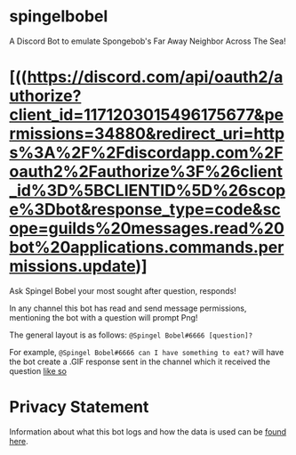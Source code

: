 # spingelbobel
A Discord Bot to emulate Spongebob's Far Away Neighbor Across The Sea!

# [((https://discord.com/api/oauth2/authorize?client_id=1171203015496175677&permissions=34880&redirect_uri=https%3A%2F%2Fdiscordapp.com%2Foauth2%2Fauthorize%3F%26client_id%3D%5BCLIENTID%5D%26scope%3Dbot&response_type=code&scope=guilds%20messages.read%20bot%20applications.commands.permissions.update)]
Ask Spingel Bobel your most sought after question, responds!

In any channel this bot has read and send message permissions, mentioning the bot with a question will prompt Png!

The general layout is as follows: `@Spingel Bobel#6666 [question]?`

For example, `@Spingel Bobel#6666 can I have something to eat?` will have the bot create a .GIF response sent in the channel which it received the question [like so](https://media.discordapp.net/attachments/476812281984974870/709633975932682351/out.gif)

# Privacy Statement

Information about what this bot logs and how the data is used can be [found here](https://github.com/SpingelBobel/Spingel-Bobel/blob/main/PRIVACY.md).
